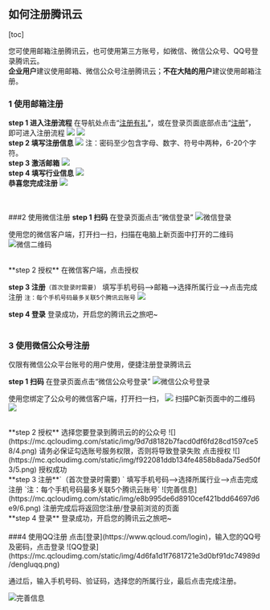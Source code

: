  如何注册腾讯云
--------------------
[toc]

您可使用邮箱注册腾讯云，也可使用第三方账号，如微信、微信公众号、QQ号登录腾讯云。
<br>
**企业用户**建议使用邮箱、微信公众号注册腾讯云；**不在大陆的用户**建议使用邮箱注册。
<br>
### 1 使用邮箱注册
**step 1 进入注册流程**
在导航处点击“[注册有礼](https://www.qcloud.com/register)“，或在登录页面底部点击“[注册](https://www.qcloud.com/register)”，即可进入注册流程
![](https://mc.qcloudimg.com/static/img/583b467beb32817cafd46fe49eb5c05c/zhucerukou2.png)
![ ](https://mc.qcloudimg.com/static/img/1c8efeeb1d71317efcdd6e5b3e0159ba/image.png)
<br>
**step 2 填写注册信息**
![](https://mc.qcloudimg.com/static/img/8198242cc2bad3d2415fc7f8d7f57835/3.png)
注：密码至少包含字母、数字、符号中两种，6-20个字符。<br>
**step 3 激活邮箱**
![](https://mc.qcloudimg.com/static/img/9582590fada155fed2544080962a5e42/9.png)<br>
**step 4 填写行业信息**
![](https://mc.qcloudimg.com/static/img/b3508c2496948d24dedb70c7e84ae485/hangye.png)<br>
**恭喜您完成注册**
![](https://mc.qcloudimg.com/static/img/421ecf2598e18895a40aeae74aa973ff/end.png)

<br><br>
###2 使用微信注册
 **step 1 扫码**
在登录页面点击“微信登录”
![微信登录](https://mc.qcloudimg.com/static/img/5a08fe54336c7bcbbdb285f7f9e5d1ae/weixindenglu.png)


使用您的微信客户端，打开扫一扫，扫描在电脑上新页面中打开的二维码
![微信二维码](https://mc.qcloudimg.com/static/img/83f81884267b00b7828d4ad8cca19953/weixin2.png)

<br>
 **step 2 授权**
在微信客户端，点击授权

<br>

**step 3 注册**`（首次登录时需要) `
填写手机号码—>邮箱—>选择所属行业——>点击完成注册
`注：每个手机号码最多关联5个腾讯云账号`
![](https://mc.qcloudimg.com/static/img/e8b995de6d8910cef421bdd64697d6e9/6.png)
<br>

 **step 4 登录**
登录成功，开启您的腾讯云之旅吧~
<br><br>
### 3 使用微信公众号注册
仅限有微信公众平台账号的用户使用，便捷注册登录腾讯云

 **step 1 扫码**
在登录页面点击“微信公众号登录”
![微信公众号登录](https://mc.qcloudimg.com/static/img/eebf89f4eadeb7b8fb3d4869dffef1ae/weixingongzhonghao.png)


使用您绑定了公众号的微信客户端，打开扫一扫，
![](https://mc.qcloudimg.com/static/img/db96dab81ea00394de4ef2c89bbff5f5/3.png)
扫描PC新页面中的二维码
![](https://mc.qcloudimg.com/static/img/bac6b84a00a32a3ee0c287fac01785ee/2.png)

<br>
 **step 2 授权**
选择您要登录到腾讯云的的公众号
![](https://mc.qcloudimg.com/static/img/9d7d8182b7facd0df6fd28cd1597ce58/4.png)
请务必保证勾选账号服务权限，否则将导致登录失败
点击授权
![](https://mc.qcloudimg.com/static/img/f922081ddb134fe4858b8ada75ed50f3/5.png)
授权成功

<br>
**step 3 注册**`（首次登录时需要) `
填写手机号码—>选择所属行业——>点击完成注册
`注：每个手机号码最多关联5个腾讯云账号`
![完善信息](https://mc.qcloudimg.com/static/img/e8b995de6d8910cef421bdd64697d6e9/6.png)
注册完成后将返回您注册/登录前浏览的页面
<br>
 **step 4 登录**
登录成功，开启您的腾讯云之旅吧~
<br><br>
###4 使用QQ注册
点击[登录](https://www.qcloud.com/login)，输入您的QQ号及密码，点击登录
![QQ登录](https://mc.qcloudimg.com/static/img/4d6fa1d1f7681721e3d0bf91dc74989d/dengluqq.png)
<br>

通过后，输入手机号码、验证码，选择您的所属行业，最后点击完成注册。

![完善信息](https://mc.qcloudimg.com/static/img/e8b995de6d8910cef421bdd64697d6e9/6.png)
<br>






